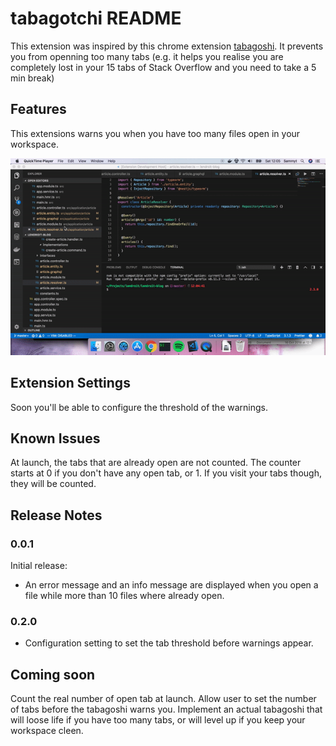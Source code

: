 # tabagotchi README

This extension was inspired by this chrome extension [tabagoshi](http://tabagotcchi.com/). It prevents you from openning too many tabs (e.g. it helps you realise you are completely lost in your 15 tabs of Stack Overflow and you need to take a 5 min break)

## Features

This extensions warns you when you have too many files open in your workspace.

![Clean your workspace indo](images/example.gif)

## Extension Settings

Soon you'll be able to configure the threshold of the warnings.

## Known Issues

At launch, the tabs that are already open are not counted. The counter starts at 0 if you don't have any open tab, or 1. If you visit your tabs though, they will be counted.

## Release Notes

### 0.0.1

Initial release:

- An error message and an info message are displayed when you open a file while more than 10 files where already open.

### 0.2.0

- Configuration setting to set the tab threshold before warnings appear.

## Coming soon

Count the real number of open tab at launch.
Allow user to set the number of tabs before the tabagoshi warns you.
Implement an actual tabagoshi that will loose life if you have too many tabs, or will level up if you keep your workspace cleen.
